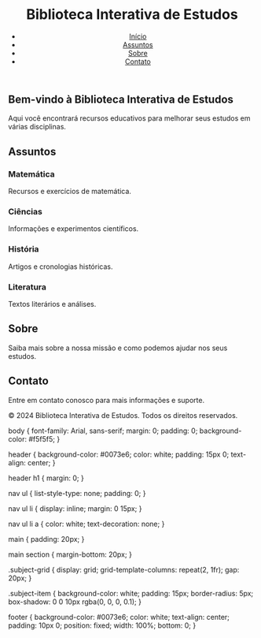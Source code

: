 <!DOCTYPE html>
<html lang="pt-BR">
<head>
    <meta charset="UTF-8">
    <meta name="viewport" content="width=device-width, initial-scale=1.0">
    <title>Biblioteca Interativa de Estudos</title>
    <link rel="stylesheet" href="styles.css">
</head>
<body>
    <header>
        <h1>Biblioteca Interativa de Estudos</h1>
        <nav>
            <ul>
                <li><a href="#home">Início</a></li>
                <li><a href="#subjects">Assuntos</a></li>
                <li><a href="#about">Sobre</a></li>
                <li><a href="#contact">Contato</a></li>
            </ul>
        </nav>
    </header>
    <main>
        <section id="home">
            <h2>Bem-vindo à Biblioteca Interativa de Estudos</h2>
            <p>Aqui você encontrará recursos educativos para melhorar seus estudos em várias disciplinas.</p>
        </section>
        <section id="subjects">
            <h2>Assuntos</h2>
            <div class="subject-grid">
                <div class="subject-item">
                    <h3>Matemática</h3>
                    <p>Recursos e exercícios de matemática.</p>
                </div>
                <div class="subject-item">
                    <h3>Ciências</h3>
                    <p>Informações e experimentos científicos.</p>
                </div>
                <div class="subject-item">
                    <h3>História</h3>
                    <p>Artigos e cronologias históricas.</p>
                </div>
                <div class="subject-item">
                    <h3>Literatura</h3>
                    <p>Textos literários e análises.</p>
                </div>
            </div>
        </section>
        <section id="about">
            <h2>Sobre</h2>
            <p>Saiba mais sobre a nossa missão e como podemos ajudar nos seus estudos.</p>
        </section>
        <section id="contact">
            <h2>Contato</h2>
            <p>Entre em contato conosco para mais informações e suporte.</p>
        </section>
    </main>
    <footer>
        <p>&copy; 2024 Biblioteca Interativa de Estudos. Todos os direitos reservados.</p>
    </footer>
</body>
</html>
body {
    font-family: Arial, sans-serif;
    margin: 0;
    padding: 0;
    background-color: #f5f5f5;
}

header {
    background-color: #0073e6;
    color: white;
    padding: 15px 0;
    text-align: center;
}

header h1 {
    margin: 0;
}

nav ul {
    list-style-type: none;
    padding: 0;
}

nav ul li {
    display: inline;
    margin: 0 15px;
}

nav ul li a {
    color: white;
    text-decoration: none;
}

main {
    padding: 20px;
}

main section {
    margin-bottom: 20px;
}

.subject-grid {
    display: grid;
    grid-template-columns: repeat(2, 1fr);
    gap: 20px;
}

.subject-item {
    background-color: white;
    padding: 15px;
    border-radius: 5px;
    box-shadow: 0 0 10px rgba(0, 0, 0, 0.1);
}

footer {
    background-color: #0073e6;
    color: white;
    text-align: center;
    padding: 10px 0;
    position: fixed;
    width: 100%;
    bottom: 0;
}
